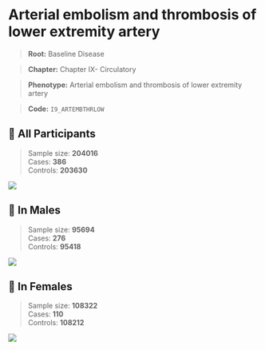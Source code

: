 # Arterial embolism and thrombosis of lower extremity artery

> **Root:** Baseline Disease  

> **Chapter:** Chapter IX- Circulatory  

> **Phenotype:** Arterial embolism and thrombosis of lower extremity artery  

> **Code:** `I9_ARTEMBTHRLOW`

## 🧪 All Participants  
> Sample size: **204016**  
> Cases: **386**  
> Controls: **203630**
<img src="/Disease/Figures/ALL/Incidence/I9_ARTEMBTHRLOW.png"/>
<CsvTable src="/Disease/Data/ALL/Incidence/COX_I9_ARTEMBTHRLOW.csv" label="🔍 View full results" />

## 👨 In Males  
> Sample size: **95694**  
> Cases: **276**  
> Controls: **95418**
<img src="/Disease/Figures/Male/Incidence/I9_ARTEMBTHRLOW.png"/>
<CsvTable src="/Disease/Data/Male/Incidence/COX_I9_ARTEMBTHRLOW.csv" label="🔍 View full results" />

## 👩 In Females  
> Sample size: **108322**  
> Cases: **110**  
> Controls: **108212**
<img src="/Disease/Figures/Female/Incidence/I9_ARTEMBTHRLOW.png"/>
<CsvTable src="/Disease/Data/Female/Incidence/COX_I9_ARTEMBTHRLOW.csv" label="🔍 View full results" />
